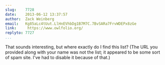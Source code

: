 ```yaml
---
slug:    7728
date:    2013-06-12 13:37:57
author:  Zack Weinberg
email:   Kg85aLc4tUut.LlHnEVhbDg1B7M7C.7BvSARa7FrvWDEPx8zGe
link:     https://www.owlfolio.org/
replyto: 7727
...
```


That sounds interesting, but where exactly do I find this list?  (The
URL you provided along with your name was not the list; it appeared to
be some sort of spam site.  I've had to disable it because of that.)
